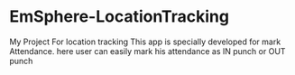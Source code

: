 # EmSphere-LocationTracking
My Project For location tracking 
This app is specially developed for mark Attendance. here user can easily mark his attendance as IN punch or OUT punch
